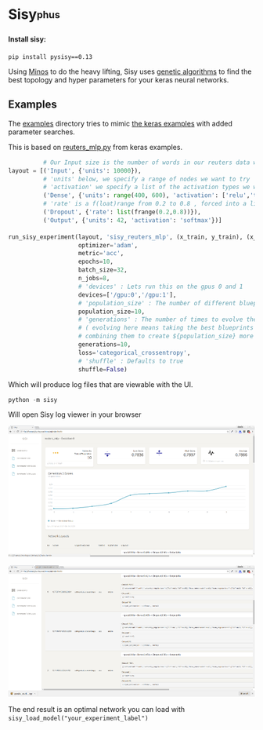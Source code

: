 # Sisy<sub><sup>phus</sup></sub>


#### Install sisy:
 ```
 pip install pysisy==0.13
 ```


Using [Minos](https://github.com/guybedo/minos) to do the heavy lifting, Sisy uses [genetic algorithms](https://github.com/deap/deap) to find the best topology and hyper parameters for your keras neural networks.


## Examples

The  [examples](https://github.com/qorrect/sisy/tree/master/examples) directory tries to mimic [the keras examples](https://github.com/fchollet/keras/blob/master/examples/) with added parameter searches.

This is based on [reuters_mlp.py](https://github.com/fchollet/keras/blob/master/examples/reuters_mlp.py) from keras examples.

```python
          # Our Input size is the number of words in our reuters data we want to examine
layout = [('Input', {'units': 10000}),
          # 'units' below, we specify a range of nodes we want to try
          # 'activation' we specify a list of the activation types we want to try
          ('Dense', {'units': range(400, 600), 'activation': ['relu','tanh']}),
          # 'rate' is a f(loat)range from 0.2 to 0.8 , forced into a list
          ('Dropout', {'rate': list(frange(0.2,0.8))}),
          ('Output', {'units': 42, 'activation': 'softmax'})]

run_sisy_experiment(layout, 'sisy_reuters_mlp', (x_train, y_train), (x_test, y_test),
                    optimizer='adam',
                    metric='acc',
                    epochs=10,
                    batch_size=32,
                    n_jobs=8,
                    # 'devices' : Lets run this on the gpus 0 and 1
                    devices=['/gpu:0','/gpu:1'],
                    # 'population_size' : The number of different blueprints to try per generation.
                    population_size=10,
                    # 'generations' : The number of times to evolve the population
                    # ( evolving here means taking the best blueprints and
                    # combining them to create ${population_size} more new blueprints)
                    generations=10,
                    loss='categorical_crossentropy',
                    # 'shuffle' : Defaults to true
                    shuffle=False)

```

Which will produce log files that are viewable with the UI.

```python
python -m sisy
```

Will open Sisy log viewer in your browser

![Alt text](ui/assets/s4.png "Optional title")

![Alt text](ui/assets/s3.png "Optional title")


The end result is an optimal network you can load with ```sisy_load_model("your_experiment_label")```
